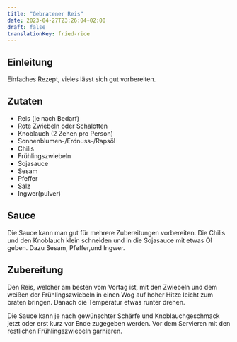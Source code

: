 ```yaml
---
title: "Gebratener Reis"
date: 2023-04-27T23:26:04+02:00
draft: false
translationKey: fried-rice
---
```


## Einleitung

Einfaches Rezept, vieles lässt sich gut vorbereiten.

## Zutaten

- Reis (je nach Bedarf)
- Rote Zwiebeln oder Schalotten
- Knoblauch (2 Zehen pro Person)
- Sonnenblumen-/Erdnuss-/Rapsöl
- Chilis
- Frühlingszwiebeln
- Sojasauce
- Sesam
- Pfeffer
- Salz
- Ingwer(pulver)

## Sauce

Die Sauce kann man gut für mehrere Zubereitungen vorbereiten.
Die Chilis und den Knoblauch klein schneiden und
in die Sojasauce mit etwas Öl geben.
Dazu Sesam, Pfeffer,und Ingwer.

## Zubereitung

Den Reis, welcher am besten vom Vortag ist, mit den Zwiebeln
und dem weißen der Frühlingszwiebeln
in einen Wog auf hoher Hitze leicht zum braten bringen.
Danach die Temperatur etwas runter drehen.

Die Sauce kann je nach gewünschter Schärfe und Knoblauchgeschmack
jetzt oder erst kurz vor Ende zugegeben werden.
Vor dem Servieren mit den restlichen Frühlingszwiebeln garnieren.
